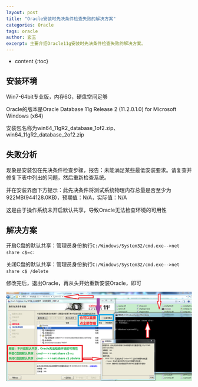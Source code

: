 ```yaml
---
layout: post
title: "Oracle安装时先决条件检查失败的解决方案"
categories: Oracle
tags: oracle
author: 玄玉
excerpt: 主要介绍Oracle11g安装时先决条件检查失败的解决方案。
---
```


* content
{:toc}


## 安装环境

Win7-64bit专业版，内存6G，硬盘空间足够

Oracle的版本是Oracle Database 11g Release 2 (11.2.0.1.0) for Microsoft Windows (x64)

安装包名称为win64_11gR2_database_1of2.zip、win64_11gR2_database_2of2.zip

## 失败分析

现象是安装包在先决条件检查步骤，报告：未能满足某些最低安装要求。请复查并修复下表中列出的问题，然后重新检查系统。

并在安装界面下方提示：此先决条件将测试系统物理内存总量是否至少为922MB(944128.0KB)，预期值：N/A，实际值：N/A

这是由于操作系统未开启默认共享，导致Oracle无法检查环境的可用性

## 解决方案

开启C盘的默认共享：管理员身份执行`C:/Windows/System32/cmd.exe-->net share c$=c:`

关闭C盘的默认共享：管理员身份执行`C:/Windows/System32/cmd.exe-->net share c$ /delete`

修改完后，退出Oracle，再从头开始重新安装Oracle，即可

![](/img/2013/2013-06-26-oracle-condition-error.png)